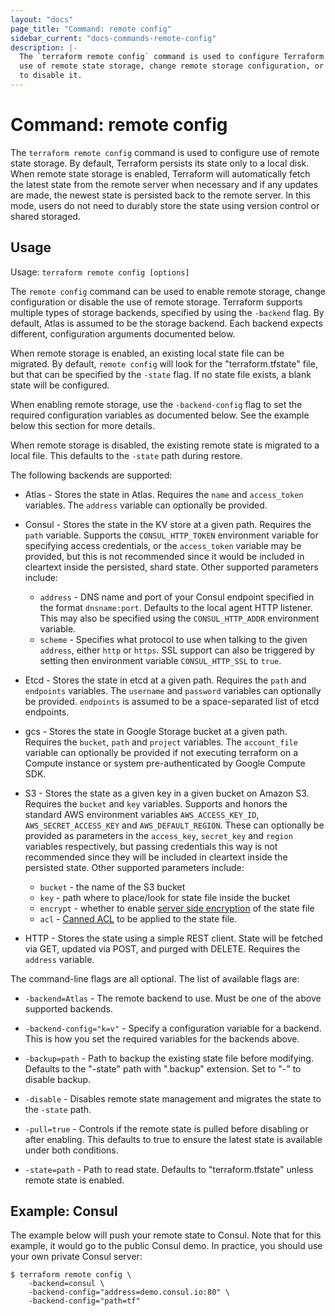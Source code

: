 ```yaml
---
layout: "docs"
page_title: "Command: remote config"
sidebar_current: "docs-commands-remote-config"
description: |-
  The `terraform remote config` command is used to configure Terraform to make
  use of remote state storage, change remote storage configuration, or
  to disable it.
---
```


# Command: remote config

The `terraform remote config` command is used to configure use of remote
state storage. By default, Terraform persists its state only to a local
disk. When remote state storage is enabled, Terraform will automatically
fetch the latest state from the remote server when necessary and if any
updates are made, the newest state is persisted back to the remote server.
In this mode, users do not need to durably store the state using version
control or shared storaged.

## Usage

Usage: `terraform remote config [options]`

The `remote config` command can be used to enable remote storage, change
configuration or disable the use of remote storage. Terraform supports multiple types
of storage backends, specified by using the `-backend` flag. By default,
Atlas is assumed to be the storage backend. Each backend expects different,
configuration arguments documented below.

When remote storage is enabled, an existing local state file can be migrated.
By default, `remote config` will look for the "terraform.tfstate" file, but that
can be specified by the `-state` flag. If no state file exists, a blank
state will be configured.

When enabling remote storage, use the `-backend-config` flag to set
the required configuration variables as documented below. See the example
below this section for more details.

When remote storage is disabled, the existing remote state is migrated
to a local file. This defaults to the `-state` path during restore.

The following backends are supported:

* Atlas - Stores the state in Atlas. Requires the `name` and `access_token`
  variables. The `address` variable can optionally be provided.

* Consul - Stores the state in the KV store at a given path. Requires the
  `path` variable. Supports the `CONSUL_HTTP_TOKEN` environment variable
  for specifying access credentials, or the `access_token` variable may
  be provided, but this is not recommended since it would be included in
  cleartext inside the persisted, shard state. Other supported parameters
  include:
  * `address` - DNS name and port of your Consul endpoint specified in the
    format `dnsname:port`. Defaults to the local agent HTTP listener. This
    may also be specified using the `CONSUL_HTTP_ADDR` environment variable.
  * `scheme` - Specifies what protocol to use when talking to the given
    `address`, either `http` or `https`. SSL support can also be triggered
    by setting then environment variable `CONSUL_HTTP_SSL` to `true`.

* Etcd - Stores the state in etcd at a given path.
  Requires the `path` and `endpoints` variables. The `username` and `password`
  variables can optionally be provided. `endpoints` is assumed to be a
  space-separated list of etcd endpoints.

* gcs - Stores the state in Google Storage bucket at a given path.
  Requires the `bucket`, `path` and `project` variables. The `account_file` variable can 
  optionally be provided if not executing terraform on a Compute instance or
  system pre-authenticated by Google Compute SDK.

* S3 - Stores the state as a given key in a given bucket on Amazon S3.
  Requires the `bucket` and `key` variables. Supports and honors the standard
  AWS environment variables `AWS_ACCESS_KEY_ID`, `AWS_SECRET_ACCESS_KEY`
  and `AWS_DEFAULT_REGION`. These can optionally be provided as parameters
  in the `access_key`, `secret_key` and `region` variables
  respectively, but passing credentials this way is not recommended since they
  will be included in cleartext inside the persisted state.
  Other supported parameters include:
  * `bucket` - the name of the S3 bucket
  * `key` - path where to place/look for state file inside the bucket
  * `encrypt` - whether to enable [server side encryption](http://docs.aws.amazon.com/AmazonS3/latest/dev/UsingServerSideEncryption.html)
    of the state file
  * `acl` - [Canned ACL](http://docs.aws.amazon.com/AmazonS3/latest/dev/acl-overview.html#canned-acl)
    to be applied to the state file.

* HTTP - Stores the state using a simple REST client. State will be fetched
  via GET, updated via POST, and purged with DELETE. Requires the `address` variable.

The command-line flags are all optional. The list of available flags are:

* `-backend=Atlas` - The remote backend to use. Must be one of the above
  supported backends.

* `-backend-config="k=v"` - Specify a configuration variable for a backend.
  This is how you set the required variables for the backends above.

* `-backup=path` - Path to backup the existing state file before
  modifying. Defaults to the "-state" path with ".backup" extension.
  Set to "-" to disable backup.

* `-disable` - Disables remote state management and migrates the state
  to the `-state` path.

* `-pull=true` - Controls if the remote state is pulled before disabling
  or after enabling. This defaults to true to ensure the latest state
  is available under both conditions.

* `-state=path` - Path to read state. Defaults to "terraform.tfstate"
  unless remote state is enabled.

## Example: Consul

The example below will push your remote state to Consul. Note that for
this example, it would go to the public Consul demo. In practice, you
should use your own private Consul server:

```
$ terraform remote config \
    -backend=consul \
    -backend-config="address=demo.consul.io:80" \
    -backend-config="path=tf"
```
